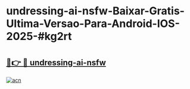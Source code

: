 # undressing-ai-nsfw-Baixar-Gratis-Ultima-Versao-Para-Android-IOS-2025-#kg2rt

# <h2><a href="https://ainizakaria.my?title=undressing-ai-nsfw&ref=24M">🔗👉 🔴 undressing-ai-nsfw</a></h2>

[![acn](https://github.com/user-attachments/assets/0f9c940e-d8b0-45ae-aac7-cd30a18b3e1c)](https://ainizakaria.my?title=undressing-ai-nsfw&ref=24M)

